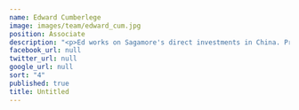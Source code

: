 ```yaml
---
name: Edward Cumberlege
image: images/team/edward_cum.jpg
position: Associate
description: "<p>Ed works on Sagamore's direct investments in China. Previously, Ed was\_seconded to an affiliate fund, Arbor Ventures, where he focused on financial technology investments across the Asia Pacific region. </p><p>He received a BSc in Mathematics from Edinburgh University and spent a year on exchange at Hong Kong University.</p>"
facebook_url: null
twitter_url: null
google_url: null
sort: "4"
published: true
title: Untitled
---
```

